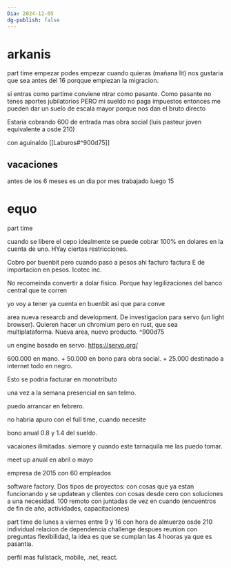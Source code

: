 ```yaml
---
Dia: 2024-12-05
dg-publish: false
---
```

# arkanis 

part time empezar podes empezar cuando quieras (mañana lit) nos gustaria que sea antes del 16 porqque empiezan la migracion.

si entras como partime conviene ntrar como pasante. Como pasante no tenes aportes jubilatorios PERO mi sueldo no paga impuestos entonces me pueden dar un suelo de escala mayor porque nos dan el bruto directo

Estaria cobrando 600 de entrada mas obra social (luis pasteur joven equivalente a osde 210)

con aguinaldo 
[[Laburos#^900d75]]

## vacaciones
antes de los 6 meses es un dia por mes trabajado 
luego 15


# equo
part time 

cuando se libere el cepo idealmente se puede cobrar 100% en dolares en la cuenta de uno. HYay ciertas restricciones. 

Cobro por buenbit pero cuando paso a pesos ahi facturo factura E de importacion en pesos. Icotec inc.

No recomeinda convertir a dolar fisico. Porque hay legilizaciones del banco central que te corren

yo voy a tener ya cuenta en buenbit asi que para conve

area nueva researcb and development. De investigacion para servo (un light browser). Quieren hacer un chromium pero en rust, que sea multiplataforma. Nueva area, nuevo producto.  ^900d75

un engine basado en servo. https://servo.org/

600.000 en mano.
+
50.000 en bono para obra social.
+
25.000 destinado a internet 
todo en negro.

Esto se podria facturar en monotributo

una vez a la semana presencial en san telmo. 

puedo arrancar en febrero. 

no habria apuro con el full time, cuando necesite

bono anual 0.8 y 1.4 del sueldo. 



vacaiones ilimitadas. siemore y cuando este tarnaquila me las puedo tomar.


meet up anual en abril o mayo 



empresa de 2015 con 60 empleados 

software factory. Dos tipos de proyectos: con cosas que ya estan funcionando y se updatean y clientes con cosas desde cero con soluciones a una necesidad.
100 remoto con juntadas de vez en cuando (encuentros de fin de año, actividades, capacitaciones)


part time de lunes a viernes entre 9 y 16 con hora de almuerzo 
osde 210 individual 
relacion de dependencia 
challenge despues reunion con preguntas 
flexibilidad, la idea es que se cumplan las 4 hooras ya que es pasantia. 

perfil mas fullstack, mobile, .net, react. 